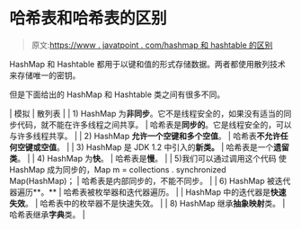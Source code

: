 # 哈希表和哈希表的区别

> 原文:[https://www . javatpoint . com/hashmap 和 hashtable 的区别](https://www.javatpoint.com/difference-between-hashmap-and-hashtable)

HashMap 和 Hashtable 都用于以键和值的形式存储数据。两者都使用散列技术来存储唯一的密钥。

但是下面给出的 HashMap 和 Hashtable 类之间有很多不同。

| 模拟 | 散列表 |
| 1) HashMap 为**非同步**。它不是线程安全的，如果没有适当的同步代码，就不能在许多线程之间共享。 | 哈希表是**同步的**。它是线程安全的，可以与许多线程共享。 |
| 2) HashMap **允许一个空键和多个空值**。 | 哈希表**不允许任何空键或空值**。 |
| 3) HashMap 是 JDK 1.2 中引入的**新类。** | 哈希表是一个**遗留类**。 |
| 4) HashMap 为**快**。 | 哈希表是**慢**。 |
| 5)我们可以通过调用这个代码
使 HashMap 成为同步的，Map m = collections . synchronized Map(HashMap)； | 哈希表是内部同步的，不能不同步。 |
| 6) HashMap 被迭代器遍历**。** | 哈希表被枚举器和迭代器遍历。 |
| HashMap 中的迭代器是**快速失效**。 | 哈希表中的枚举器不是快速失效。 |
| 8) HashMap 继承**抽象映射**类。 | 哈希表继承**字典**类。 |